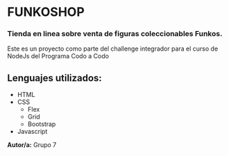 # FUNKOSHOP

### Tienda en linea sobre venta de figuras coleccionables Funkos.

Este es un proyecto como parte del challenge integrador para el curso de NodeJs del Programa Codo a Codo 

## Lenguajes utilizados:

- HTML
- CSS
	- Flex
	- Grid
	- Bootstrap
- Javascript

__Autor/a:__ Grupo 7
